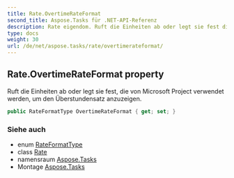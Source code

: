 ```yaml
---
title: Rate.OvertimeRateFormat
second_title: Aspose.Tasks für .NET-API-Referenz
description: Rate eigendom. Ruft die Einheiten ab oder legt sie fest die von Microsoft Project verwendet werden um den Überstundensatz anzuzeigen.
type: docs
weight: 30
url: /de/net/aspose.tasks/rate/overtimerateformat/
---
```

## Rate.OvertimeRateFormat property

Ruft die Einheiten ab oder legt sie fest, die von Microsoft Project verwendet werden, um den Überstundensatz anzuzeigen.

```csharp
public RateFormatType OvertimeRateFormat { get; set; }
```

### Siehe auch

* enum [RateFormatType](../../rateformattype/)
* class [Rate](../)
* namensraum [Aspose.Tasks](../../rate/)
* Montage [Aspose.Tasks](../../../)


